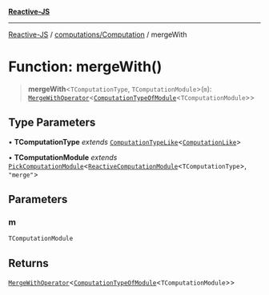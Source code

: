 [**Reactive-JS**](../../../README.md)

***

[Reactive-JS](../../../README.md) / [computations/Computation](../README.md) / mergeWith

# Function: mergeWith()

> **mergeWith**\<`TComputationType`, `TComputationModule`\>(`m`): [`MergeWithOperator`](../interfaces/MergeWithOperator.md)\<[`ComputationTypeOfModule`](../../type-aliases/ComputationTypeOfModule.md)\<`TComputationModule`\>\>

## Type Parameters

• **TComputationType** *extends* [`ComputationTypeLike`](../../interfaces/ComputationTypeLike.md)\<[`ComputationLike`](../../interfaces/ComputationLike.md)\>

• **TComputationModule** *extends* [`PickComputationModule`](../../type-aliases/PickComputationModule.md)\<[`ReactiveComputationModule`](../../interfaces/ReactiveComputationModule.md)\<`TComputationType`\>, `"merge"`\>

## Parameters

### m

`TComputationModule`

## Returns

[`MergeWithOperator`](../interfaces/MergeWithOperator.md)\<[`ComputationTypeOfModule`](../../type-aliases/ComputationTypeOfModule.md)\<`TComputationModule`\>\>
